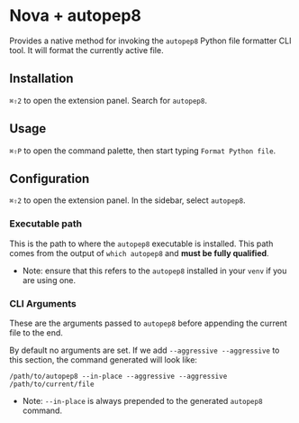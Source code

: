 # Nova + autopep8

Provides a native method for invoking the `autopep8` Python file formatter CLI tool. It will format the currently active file.

## Installation

`⌘⇧2` to open the extension panel. Search for `autopep8`.

## Usage

`⌘⇧P` to open the command palette, then start typing `Format Python file`.

## Configuration

`⌘⇧2` to open the extension panel. In the sidebar, select `autopep8`.

### Executable path

This is the path to where the `autopep8` executable is installed. This path comes from the output of `which autopep8` and **must be fully qualified**.

* Note: ensure that this refers to the `autopep8` installed in your `venv` if you are using one.

### CLI Arguments

These are the arguments passed to `autopep8` before appending the current file to the end.

By default no arguments are set. If we add `--aggressive --aggressive` to this section, the command generated will look like:

```
/path/to/autopep8 --in-place --aggressive --aggressive /path/to/current/file
```

* Note: `--in-place` is always prepended to the generated `autopep8` command.
